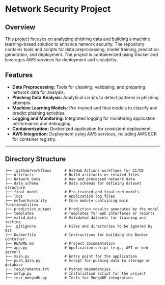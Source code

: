 # Network Security Project

## Overview
This project focuses on analyzing phishing data and building a machine learning-based solution to enhance network security. The repository contains tools and scripts for data preprocessing, model training, prediction generation, and deployment. The project is containerized using Docker and leverages AWS services for deployment and scalability.

## Features
- **Data Preprocessing:** Tools for cleaning, validating, and preparing network data for analysis.
- **Phishing Data Analysis:** Analytical scripts to detect patterns in phishing attempts.
- **Machine Learning Models:** Pre-trained and final models to classify and predict phishing activities.
- **Logging and Monitoring:** Integrated logging for monitoring application performance and debugging.
- **Containerization:** Dockerized application for consistent deployment.
- **AWS Integration:** Deployment using AWS services, including AWS ECR for container registry.

---

## Directory Structure

```plaintext
├── .github/workflows      # GitHub Actions workflows for CI/CD
├── Artifacts              # Build artifacts or related files
├── Network_Data           # Raw and processed network data
├── data_schema            # Data schemas for defining dataset structure
├── final_model            # Pre-trained and finalized models
├── logs                   # Application log files
├── networksecurity        # Core module containing main functionalities
├── prediction_output      # Prediction results generated by the model
├── templates              # Templates for web interfaces or reports
├── valid_data             # Validated datasets for training and testing
├── .gitignore             # Files and directories to be ignored by Git
├── Dockerfile             # Instructions for building the Docker container
├── README.md              # Project documentation
├── app.py                 # Application script (e.g., API or web server)
├── main.py                # Entry point for the application
├── push_data.py           # Script for pushing data to storage or database
├── requirements.txt       # Python dependencies
├── setup.py               # Installation script for the project
├── test_mongodb.py        # Tests for MongoDB integration
